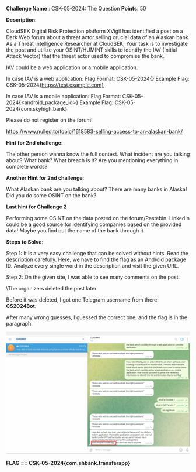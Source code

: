 **Challenge Name** : CSK-05-2024: The Question
**Points**: 50

**Description**:

CloudSEK Digital Risk Protection platform XVigil has identified a post on a Dark Web forum about a threat actor selling crucial data of an Alaskan bank. As a Threat Intelligence Researcher at CloudSEK, Your task is to investigate the post and utilize your OSINT/HUMINT skills to identify the IAV (Initial Attack Vector) that the threat actor used to compromise the bank.

IAV could be a web application or a mobile application.

In case IAV is a web application:
Flag Format:
CSK-05-2024{<webapp URL>}
Example Flag:
CSK-05-2024{https://test.example.com}

In case IAV is a mobile application:
Flag Format:
CSK-05-2024{<android_package_id>}
Example Flag:
CSK-05-2024{com.skyhigh.bank}

Please do not register on the forum!

[https://www.nulled.to/topic/1618583-selling-access-to-an-alaskan-bank/ ](https://www.nulled.to/topic/1618583-selling-access-to-an-alaskan-bank/ )

**Hint for 2nd challenge**:

The other person wanna know the full context. What incident are you talking about? What bank? What breach is it? Are you mentioning everything in complete words?

**Another Hint for 2nd challenge**:

What Alaskan bank are you talking about? There are many banks in Alaska! Did you do some OSINT on the bank?

**Last hint for Challenge 2**

Performing some OSINT on the data posted on the forum/Pastebin. LinkedIn could be a good source for identifying companies based on the provided data! Maybe you find out the name of the bank through it.


**Steps to Solve**: 

Step 1: It is a very easy challenge that can be solved without hints. Read the description carefully. Here, we have to find the flag as an Android package ID. Analyze every single word in the description and visit the given URL.

Step 2: On the given site, I was able to see many comments on the post.

\\The organizers deleted the post later.

Before it was deleted, I got one Telegram username from there: **CS2024Bot**.

After many wrong guesses, I guessed the correct one, and the flag is in the paragraph.

![flag](image.png)


**FLAG == CSK-05-2024{com.shbank.transferapp}**

